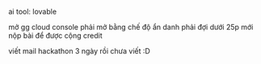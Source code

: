 ai tool: lovable

mở gg cloud console phải mở bằng chế độ ẩn danh
phải đợi dưới 25p mới nộp bài để được cộng credit

viết mail hackathon 3 ngày rồi chưa viết :D
